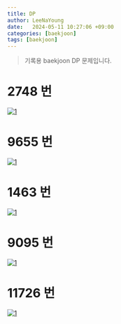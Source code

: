 ```yaml
---
title: DP
author: LeeNaYoung
date:   2024-05-11 10:27:06 +09:00
categories: [baekjoon]
tags: [baekjoon]
---
```


> 기록용 baekjoon DP 문제입니다.

# 2748 번

<a  href="https://github.com/LeeNaYoung240/LeeNaYoung240.github.io/assets/107848521/a99a55f4-80ee-4a81-b909-010197fa7bf8"  class="popup img-link"><img  src="https://github.com/LeeNaYoung240/LeeNaYoung240.github.io/assets/107848521/a99a55f4-80ee-4a81-b909-010197fa7bf8"  alt="1"  loading="lazy"></a>  

# 9655 번

<a  href="https://github.com/LeeNaYoung240/LeeNaYoung240.github.io/assets/107848521/37b68ff3-0607-47ad-9baa-e595c306bd52"  class="popup img-link"><img  src="https://github.com/LeeNaYoung240/LeeNaYoung240.github.io/assets/107848521/37b68ff3-0607-47ad-9baa-e595c306bd52"  alt="1"  loading="lazy"></a>  

# 1463 번

<a  href="https://github.com/LeeNaYoung240/LeeNaYoung240.github.io/assets/107848521/42422856-c6c3-45c0-af01-31615041d0f6"  class="popup img-link"><img  src="https://github.com/LeeNaYoung240/LeeNaYoung240.github.io/assets/107848521/42422856-c6c3-45c0-af01-31615041d0f6"  alt="1"  loading="lazy"></a>  

# 9095 번

<a  href="https://github.com/LeeNaYoung240/LeeNaYoung240.github.io/assets/107848521/988904fe-fdf5-4246-bdb9-897f5d298f37"  class="popup img-link"><img  src="https://github.com/LeeNaYoung240/LeeNaYoung240.github.io/assets/107848521/988904fe-fdf5-4246-bdb9-897f5d298f37"  alt="1"  loading="lazy"></a>  

# 11726 번

<a  href="https://github.com/LeeNaYoung240/LeeNaYoung240.github.io/assets/107848521/c6e7b5e3-614d-47ab-8ace-3bd14a2e8839"  class="popup img-link"><img  src="https://github.com/LeeNaYoung240/LeeNaYoung240.github.io/assets/107848521/c6e7b5e3-614d-47ab-8ace-3bd14a2e8839"  alt="1"  loading="lazy"></a>  
